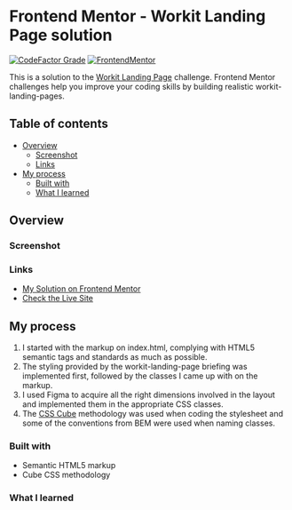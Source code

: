# Frontend Mentor - Workit Landing Page solution

[![CodeFactor Grade](https://img.shields.io/codefactor/grade/github/EONRaider/workit-landing-page?label=CodeFactor&logo=codefactor&style=flat-square)](https://www.codefactor.io/repository/github/eonraider/workit-landing-page)
[![FrontendMentor](https://img.shields.io/badge/FrontendMentor-EONRaider-blue?style=flat-square)](https://www.frontendmentor.io/profile/EONRaider)

This is a solution to the [Workit Landing Page](https://www.frontendmentor.io/challenges/workit-landing-page-2fYnyle5lu)
challenge. Frontend Mentor challenges help you improve your coding
skills by building realistic workit-landing-pages.

## Table of contents

- [Overview](#overview)
    - [Screenshot](#screenshot)
    - [Links](#links)
- [My process](#my-process)
    - [Built with](#built-with)
    - [What I learned](#what-i-learned)

## Overview

### Screenshot

### Links

- [My Solution on Frontend Mentor]()
- [Check the Live Site](https://eonraider-workit-landing-page.netlify.app/)

## My process

1. I started with the markup on index.html, complying with HTML5 semantic tags and standards as much as possible.
2. The styling provided by the workit-landing-page briefing was implemented first, followed by the classes I came up
   with on the
   markup.
3. I used Figma to acquire all the right dimensions involved in the layout and implemented them in the appropriate CSS
   classes.
4. The [CSS Cube](https://cube.fyi/) methodology was used when coding the stylesheet and some of the conventions from
   BEM were used when naming classes.

### Built with

- Semantic HTML5 markup
- Cube CSS methodology

### What I learned
